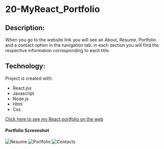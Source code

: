 # 20-MyReact_Portfolio

## Description:
When you go to the website link you will see an About, Resume, Portfolio and a contact option in the navigation tab. in each section you will find the respective information corresponding to each title.

## Technology:

Project is created with:

- React.jsx
- Javascript
- Node.js
- Html
- Css

[Click here to see my React portfolio on the web](https://venerable-belekoy-b69bd2.netlify.app/)

#### Portfolio Screenshot
![Resume](dist/images/resume.png)
![Portfolio](dist/images/portfolio.png)
![Contacts](dist/images/contact.png)
